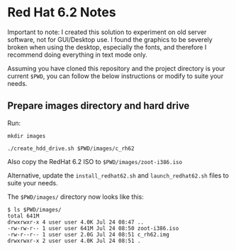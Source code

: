 # Red Hat 6.2 Notes

Important to note: I created this solution to experiment on old server software, not for GUI/Desktop use. I found the graphics to be severely broken when using the desktop, especially the fonts, and therefore I recommend doing everything in text mode only.

Assuming you have cloned this repository and the project directory is your current `$PWD`, you can follow the below instructions or modify to suite your needs.

## Prepare images directory and hard drive

Run:

```shell
mkdir images

./create_hdd_drive.sh $PWD/images/c_rh62
```

Also copy the RedHat 6.2 ISO to `$PWD/images/zoot-i386.iso`

Alternative, update the `install_redhat62.sh` and `launch_redhat62.sh` files to suite your needs.

The `$PWD/images/` directory now looks like this:

```shell
$ ls $PWD/images/
total 641M
drwxrwxr-x 4 user user 4.0K Jul 24 08:47 ..
-rw-rw-r-- 1 user user 641M Jul 24 08:50 zoot-i386.iso
-rw-r--r-- 1 user user 2.0G Jul 24 08:51 c_rh62.img
drwxrwxr-x 2 user user 4.0K Jul 24 08:51 .

```
